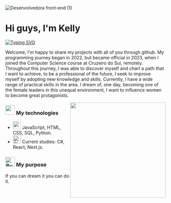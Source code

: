 ![Desenvolvedora front-end (1)]()

# Hi guys, I'm Kelly 

[![Typing SVG](https://readme-typing-svg.demolab.com?font=Fira+Code&weight=600&size=19&pause=1000&color=FFFFFF&vCenter=true&random=false&width=600&height=22&lines=%F0%9F%92%BB+I'm+a+Software+Engineer;%F0%9F%92%96+I+live+in+Minas+Gerais%2C+Brazil;%F0%9F%A5%B3+I+love+anime+and+manga+%3A3;%F0%9F%91%8C%F0%9F%8F%BD+My+MBTI+is+ENFJ-T;%F0%9F%91%80+I+speak+eng%2C+fr%2C+ge+and+ofc+pt;%F0%9F%A4%97+I+love+coding!!!;%F0%9F%90%B6+I+have+two+dogs+and+I+love+them)](https://git.io/typing-svg)

Welcome, I'm happy to share my projects with all of you through github. My programming journey began in 2022, but became official in 2023, when I joined the Computer Science course at Cruzeiro do Sul, remotely. Throughout this journey, I was able to discover myself and chart a path that I want to achieve, to be a professional of the future, I seek to improve myself by adopting new knowledge and skills. Currently, I have a wide range of practical skills in the area. I dream of, one day, becoming one of the female leaders in this unequal environment, I want to influence women to become great protagonists.

<img align="right" alt="" height="300px" src="https://i.pinimg.com/originals/a8/62/69/a862699754b532ac90b0c9f0ca60b894.gif">


### <img src="https://i.gifer.com/KWZg.gif" width="30" height="30" /> My technologies
- <img src="https://github.com/Kelly20003/Kelly20003/assets/126263054/8a18b327-7883-4e8a-97d3-6158d94cbf83" 
    alt="computer" width="25" height="25" /> JavaScript, HTML, CSS, SQL, Python.
- <img src="https://github.com/Kelly20003/Kelly20003/assets/126263054/28b5a00b-d882-4013-87ba-ecf7e2d29930" alt="Sherlock Holmes" width="25" height="25" /> Current studies: C#, React, Next.js.

### <img src="https://github.com/Kelly20003/Kelly20003/assets/126263054/66eb1309-bef1-4f90-8250-b292601947fa" alt="Butterfly" width="30" height="30" /> My purpose
If you can dream it you can do it.







